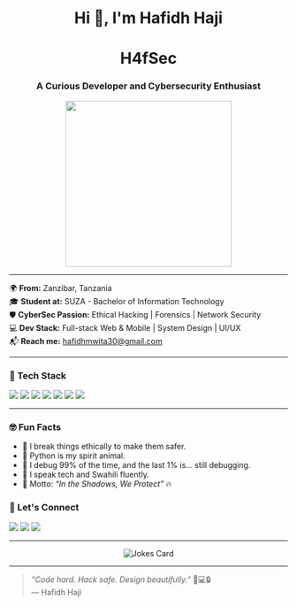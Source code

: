 <!-- profile README.md -->

<h1 align="center">Hi 👋, I'm Hafidh Haji</h1>
<h1 align="center">H4fSec</h1>
<h3 align="center">A Curious Developer and Cybersecurity Enthusiast </h3>

<p align="center">
  <img src="https://media.giphy.com/media/qgQUggAC3Pfv687qPC/giphy.gif" width="300" />
</p>

---

🌍 **From:** Zanzibar, Tanzania  
🎓 **Student at:** SUZA - Bachelor of Information Technology  
🛡️ **CyberSec Passion:** Ethical Hacking | Forensics | Network Security  
💻 **Dev Stack:** Full-stack Web & Mobile | System Design | UI/UX   
📬 **Reach me:** hafidhmwita30@gmail.com

---

### 🚀 Tech Stack
<p>
  <img src="https://img.shields.io/badge/Linux-FCC624?style=for-the-badge&logo=linux&logoColor=black" />
  <img src="https://img.shields.io/badge/Python-3776AB?style=for-the-badge&logo=python&logoColor=white" />
  <img src="https://img.shields.io/badge/Django-092E20?style=for-the-badge&logo=django&logoColor=white" />
  <img src="https://img.shields.io/badge/Node.js-339933?style=for-the-badge&logo=nodedotjs&logoColor=white" />
  <img src="https://img.shields.io/badge/MySQL-00758F?style=for-the-badge&logo=mysql&logoColor=white" />
  <img src="https://img.shields.io/badge/React-61DAFB?style=for-the-badge&logo=react&logoColor=black" />
  <img src="https://img.shields.io/badge/Bootstrap-563D7C?style=for-the-badge&logo=bootstrap&logoColor=white" />
</p>

---

### 🤓 Fun Facts

- 🔐 I break things ethically to make them safer.  
- 🐍 Python is my spirit animal.  
- 🧠 I debug 99% of the time, and the last 1% is… still debugging.  
- 💬 I speak tech and Swahili fluently.  
- 🎯 Motto: _“In the Shadows, We Protect”_ 🔥

### 🔗 Let's Connect

<p>
  <a href="mailto:hafidhmwita30@gmail.com"><img src="https://img.shields.io/badge/email-D14836?style=for-the-badge&logo=gmail&logoColor=white"/></a>
  <a href="https://github.com/hafidh-099"><img src="https://img.shields.io/badge/github-100000?style=for-the-badge&logo=github&logoColor=white"/></a>
  <a href="#"><img src="https://img.shields.io/badge/portfolio-coming soon-ff69b4?style=for-the-badge"/></a>
</p>

---

<p align="center">
  <img src="https://readme-jokes.vercel.app/api" alt="Jokes Card" />
</p>

---

> _“Code hard. Hack safe. Design beautifully.”_ 🎨💻🔒  
> — Hafidh Haji

